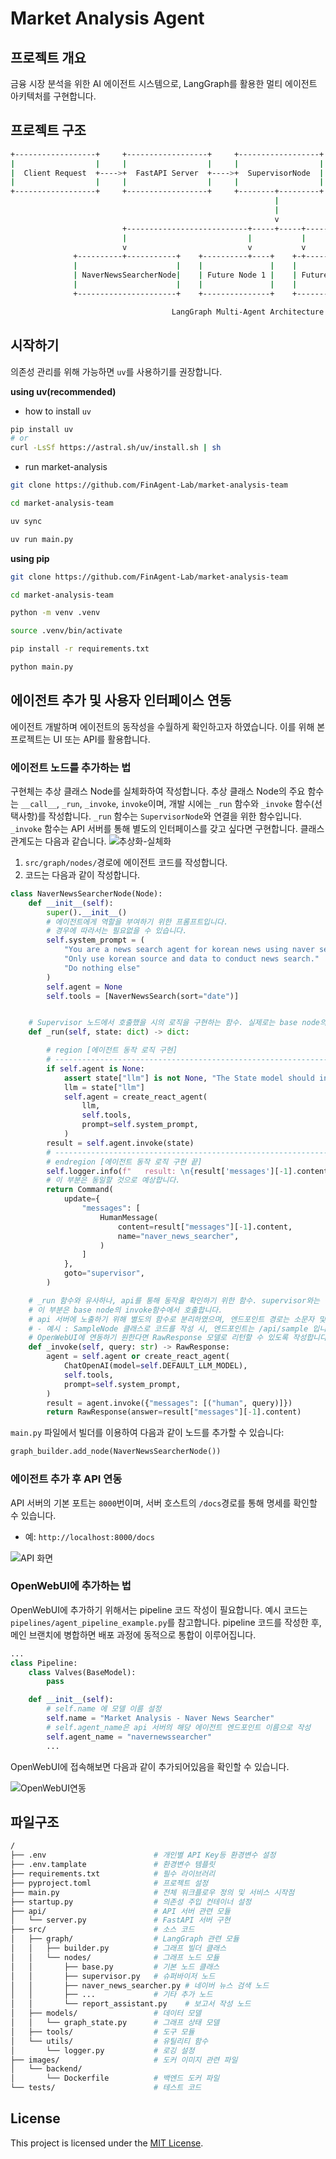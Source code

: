 # Market Analysis Agent

## 프로젝트 개요
금융 시장 분석을 위한 AI 에이전트 시스템으로, LangGraph를 활용한 멀티 에이전트 아키텍처를 구현합니다.

## 프로젝트 구조
<!-- [아키텍처 다이어그램](./images/backend/architecture.md) -->
```bash
+------------------+     +------------------+     +------------------+
|                  |     |                  |     |                  |
|  Client Request  +---->+  FastAPI Server  +---->+  SupervisorNode  |
|                  |     |                  |     |                  |
+------------------+     +------------------+     +--------+---------+
                                                           |
                                                           |
                                                           v
                         +---------------------------+-----+-----+---------------------------+
                         |                           |           |                           |
                         v                           v           v                           v
              +----------+-----------+    +----------+----+    +-+------------+    +---------+-----------+
              |                      |    |               |    |              |    |                     |
              | NaverNewsSearcherNode|    | Future Node 1 |    | Future Node 2|    | ReportAssistantNode |
              |                      |    |               |    |              |    |                     |
              +----------------------+    +---------------+    +--------------+    +---------------------+

                                    LangGraph Multi-Agent Architecture 
```

## 시작하기
의존성 관리를 위해 가능하면 `uv`를 사용하기를 권장합니다.
 
**using uv(recommended)**
- how to install `uv`
```bash
pip install uv 
# or
curl -LsSf https://astral.sh/uv/install.sh | sh
```
- run market-analysis
```bash
git clone https://github.com/FinAgent-Lab/market-analysis-team

cd market-analysis-team

uv sync

uv run main.py
```

**using pip** 
```bash
git clone https://github.com/FinAgent-Lab/market-analysis-team

cd market-analysis-team

python -m venv .venv

source .venv/bin/activate

pip install -r requirements.txt

python main.py
```
## 에이전트 추가 및 사용자 인터페이스 연동

에이전트 개발하며 에이전트의 동작성을 수월하게 확인하고자 하였습니다. 
이를 위해 본 프로젝트는 UI 또는 API를 활용합니다.

### 에이전트 노드를 추가하는 법
구현체는 추상 클래스 Node를 실체화하여 작성합니다. 
추상 클래스 Node의 주요 함수는 `__call__`, `_run`, `_invoke`, `invoke`이며, 개발 시에는 `_run` 함수와 `_invoke` 함수(선택사항)를  작성합니다. 
`_run` 함수는 `SupervisorNode`와 연결을 위한 함수입니다.
`_invoke` 함수는 API 서버를 통해 별도의 인터페이스를 갖고 싶다면 구현합니다. 
클래스 관계도는 다음과 같습니다.
![추상화-실체화](./assets/abstract_realize.png)

1. `src/graph/nodes/`경로에 에이전트 코드를 작성합니다.
2. 코드는 다음과 같이 작성합니다. 
```python
class NaverNewsSearcherNode(Node):
    def __init__(self):
        super().__init__()
        # 에이전트에게 역할을 부여하기 위한 프롬프트입니다.
        # 경우에 따라서는 필요없을 수 있습니다.
        self.system_prompt = (
            "You are a news search agent for korean news using naver search api."
            "Only use korean source and data to conduct news search."
            "Do nothing else"
        )
        self.agent = None
        self.tools = [NaverNewsSearch(sort="date")]


    # Supervisor 노드에서 호출했을 시의 로직을 구현하는 함수. 실제로는 base node의 run함수에서 이 함수를 호출합니다.
    def _run(self, state: dict) -> dict:

        # region [에이전트 동작 로직 구현]
        # -----------------------------------------------------------------------
        if self.agent is None:
            assert state["llm"] is not None, "The State model should include llm"
            llm = state["llm"]
            self.agent = create_react_agent(
                llm,
                self.tools,
                prompt=self.system_prompt,
            )
        result = self.agent.invoke(state)
        # ----------------------------------------------------------------------
        # endregion [에이전트 동작 로직 구현 끝]
        self.logger.info(f"   result: \n{result['messages'][-1].content}")
        # 이 부분은 동일할 것으로 예상합니다. 
        return Command(
            update={
                "messages": [
                    HumanMessage(
                        content=result["messages"][-1].content,
                        name="naver_news_searcher",
                    )
                ]
            },
            goto="supervisor",
        )

    # _run 함수와 유사하나, api를 통해 동작을 확인하기 위한 함수. supervisor와는 상관 없습니다. 
    # 이 부분은 base node의 invoke함수에서 호출합니다.
    # api 서버에 노출하기 위해 별도의 함수로 분리하였으며, 엔드포인트 경로는 소문자 및 Node를 제거한 형태입니다.
    # - 예시 : SampleNode 클래스로 코드를 작성 시, 엔드포인트는 /api/sample 입니다. 
    # OpenWebUI에 연동하기 원한다면 RawResponse 모델로 리턴할 수 있도록 작성합니다. 
    def _invoke(self, query: str) -> RawResponse:
        agent = self.agent or create_react_agent(
            ChatOpenAI(model=self.DEFAULT_LLM_MODEL),
            self.tools,
            prompt=self.system_prompt,
        )
        result = agent.invoke({"messages": [("human", query)]})
        return RawResponse(answer=result["messages"][-1].content)

```
`main.py` 파일에서 빌더를 이용하여 다음과 같이 노드를 추가할 수 있습니다:
```python
graph_builder.add_node(NaverNewsSearcherNode())
```

### 에이전트 추가 후 API 연동
API 서버의 기본 포트는 `8000`번이며, 서버 호스트의 `/docs`경로를 통해 명세를 확인할 수 있습니다.
- 예: `http://localhost:8000/docs`

![API 화면](./assets/api.png)

### OpenWebUI에 추가하는 법

OpenWebUI에 추가하기 위해서는 pipeline 코드 작성이 필요합니다. 
예시 코드는 `pipelines/agent_pipeline_example.py`를 참고합니다. 
pipeline 코드를 작성한 후, 메인 브랜치에 병합하면 배포 과정에 동적으로 통합이 이루어집니다. 

```python
...
class Pipeline:
    class Valves(BaseModel):
        pass

    def __init__(self):
        # self.name 에 모델 이름 설정
        self.name = "Market Analysis - Naver News Searcher"
        # self.agent_name은 api 서버의 해당 에이전트 엔드포인트 이름으로 작성
        self.agent_name = "navernewssearcher"
        ...
```

OpenWebUI에 접속해보면 다음과 같이 추가되어있음을 확인할 수 있습니다.

![OpenWebUI연동](./assets/openwebui.png)

## 파일구조
```bash
/
├── .env                        # 개인별 API Key등 환경변수 설정
├── .env.tamplate               # 환경변수 템플릿
├── requirements.txt            # 필수 라이브러리
├── pyproject.toml              # 프로젝트 설정
├── main.py                     # 전체 워크플로우 정의 및 서비스 시작점
├── startup.py                  # 의존성 주입 컨테이너 설정
├── api/                        # API 서버 관련 모듈
│   └── server.py               # FastAPI 서버 구현
├── src/                        # 소스 코드
│   ├── graph/                  # LangGraph 관련 모듈
│   │   ├── builder.py          # 그래프 빌더 클래스
│   │   └── nodes/              # 그래프 노드 모듈
│   │       ├── base.py         # 기본 노드 클래스
│   │       ├── supervisor.py   # 슈퍼바이저 노드
│   │       ├── naver_news_searcher.py # 네이버 뉴스 검색 노드
│   │       ├── ...             # 기타 추가 노드
│   │       └── report_assistant.py    # 보고서 작성 노드
│   ├── models/                 # 데이터 모델
│   │   └── graph_state.py      # 그래프 상태 모델
│   ├── tools/                  # 도구 모듈
│   └── utils/                  # 유틸리티 함수
│       └── logger.py           # 로깅 설정
├── images/                     # 도커 이미지 관련 파일
│   └── backend/                
│       └── Dockerfile          # 백엔드 도커 파일
└── tests/                      # 테스트 코드
```

## License
This project is licensed under the [MIT License](https://opensource.org/licenses/MIT).